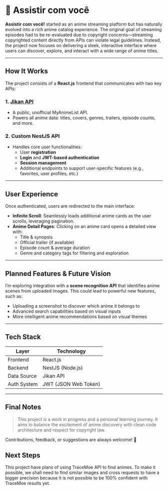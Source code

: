 # 🎥 Assistir com você

**Assistir com você!** started as an anime streaming platform but has naturally evolved into a rich anime catalog experience. The original goal of streaming episodes had to be re-evaluated due to copyright concerns—streaming copyrighted content directly from APIs can violate legal guidelines. Instead, the project now focuses on delivering a sleek, interactive interface where users can discover, explore, and interact with a wide range of anime titles.

---

## How It Works

The project consists of a **React.js** frontend that communicates with two key APIs:

### 1. **[Jikan API](https://jikan.moe/)**
- A public, unofficial MyAnimeList API.
- Powers all anime data: titles, covers, genres, trailers, episode counts, and more.

### 2. **Custom NestJS API**
- Handles core user functionalities:
  - User **registration**
  - **Login** and **JWT-based authentication**
  - **Session management**
  - Additional endpoints to support user-specific features (e.g., favorites, user profiles, etc.)

---

## User Experience

Once authenticated, users are redirected to the main interface:

- **Infinite Scroll**: Seamlessly loads additional anime cards as the user scrolls, leveraging pagination.
- **Anime Detail Pages**: Clicking on an anime card opens a detailed view with:
  - Title & synopsis
  - Official trailer (if available)
  - Episode count & average duration
  - Genre and category tags for filtering and exploration

---

## Planned Features & Future Vision

I’m exploring integration with a **scene recognition API** that identifies anime scenes from uploaded images. This could lead to powerful new features, such as:

- Uploading a screenshot to discover which anime it belongs to
- Advanced search capabilities based on visual inputs
- More intelligent anime recommendations based on visual themes

---

## Tech Stack

| Layer         | Technology          |
|---------------|---------------------|
| Frontend      | React.js            |
| Backend       | NestJS (Node.js)    |
| Data Source   | Jikan API           |
| Auth System   | JWT (JSON Web Token)|

---

## Final Notes

> This project is a work in progress and a personal learning journey. It aims to balance the excitement of anime discovery with clean code architecture and respect for copyright law.

Contributions, feedback, or suggestions are always welcome! 🚀

## Next Steps

This project have plans of using TraceMoe API to find animes.
To make it possible, we shall need to find similar images and cross requests to have a bigger precision because it is not possible to be 100% confident with TraceMoe results yet.